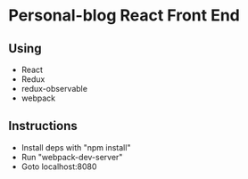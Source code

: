 # Personal-blog React Front End

## Using
* React
* Redux
* redux-observable
* webpack

## Instructions
- Install deps with "npm install"
- Run "webpack-dev-server"
- Goto localhost:8080
